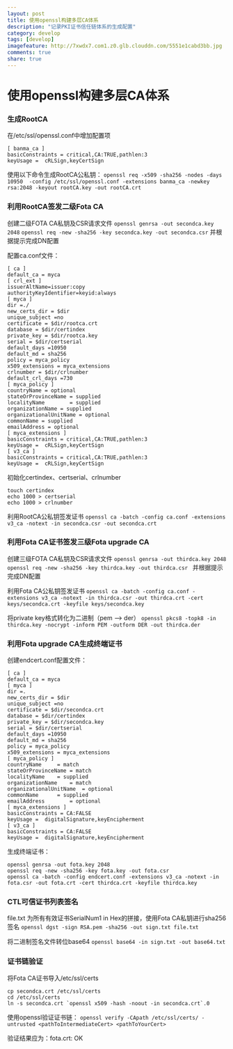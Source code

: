 ```yaml
---
layout: post
title: 使用openssl构建多层CA体系
description: "记录PKI证书信任链体系的生成配置"
category: develop
tags: [develop]
imagefeature: http://7xwdx7.com1.z0.glb.clouddn.com/5551e1cabd3bb.jpg
comments: true
share: true
---
```


# 使用openssl构建多层CA体系
### 生成RootCA
在/etc/ssl/openssl.conf中增加配置项
```
[ banma_ca ]
basicConstraints = critical,CA:TRUE,pathlen:3
keyUsage =  cRLSign,keyCertSign
```

使用以下命令生成RootCA公私钥：
`openssl req -x509 -sha256 -nodes -days 10950  -config /etc/ssl/openssl.conf -extensions banma_ca -newkey rsa:2048 -keyout rootCA.key -out rootCA.crt`

### 利用RootCA签发二级Fota CA

创建二级FOTA CA私钥及CSR请求文件
`openssl genrsa -out secondca.key 2048`
`openssl req -new -sha256 -key secondca.key -out secondca.csr`
并根据提示完成DN配置

配置ca.conf文件：
```
[ ca ]
default_ca = myca
[ crl_ext ]
issuerAltName=issuer:copy
authorityKeyIdentifier=keyid:always
[ myca ]
dir =./
new_certs_dir = $dir
unique_subject =no
certificate = $dir/rootca.crt
database = $dir/certindex
private_key = $dir/rootca.key
serial = $dir/certserial
default_days =10950
default_md = sha256
policy = myca_policy
x509_extensions = myca_extensions
crlnumber = $dir/crlnumber
default_crl_days =730
[ myca_policy ]
countryName = optional
stateOrProvinceName = supplied
localityName		= supplied
organizationName = supplied
organizationalUnitName = optional
commonName = supplied
emailAddress = optional
[ myca_extensions ]
basicConstraints = critical,CA:TRUE,pathlen:3
keyUsage =  cRLSign,keyCertSign
[ v3_ca ]
basicConstraints = critical,CA:TRUE,pathlen:3
keyUsage =  cRLSign,keyCertSign
```

初始化certindex、certserial、crlnumber
```
touch certindex
echo 1000 > certserial
echo 1000 > crlnumber
```

利用RootCA公私钥签发证书
`openssl ca -batch -config ca.conf -extensions v3_ca -notext -in secondca.csr -out secondca.crt`

### 利用Fota CA证书签发三级Fota upgrade CA

创建三级FOTA CA私钥及CSR请求文件
`openssl genrsa -out thirdca.key 2048`
`openssl req -new -sha256 -key thirdca.key -out thirdca.csr `
并根据提示完成DN配置

利用Fota CA公私钥签发证书
`openssl ca -batch -config ca.conf -extensions v3_ca -notext -in thirdca.csr -out thirdca.crt -cert keys/secondca.crt -keyfile keys/secondca.key`

将private key格式转化为二进制（pem —> der）
`openssl pkcs8 -topk8 -in thirdca.key -nocrypt -inform PEM -outform DER -out thirdca.der`

### 利用Fota upgrade CA生成终端证书

创建endcert.conf配置文件：
```
[ ca ]
default_ca = myca
[ myca ]
dir =.
new_certs_dir = $dir
unique_subject =no
certificate = $dir/secondca.crt
database = $dir/certindex
private_key = $dir/secondca.key
serial = $dir/certserial
default_days =10950
default_md = sha256
policy = myca_policy
x509_extensions = myca_extensions
[ myca_policy ]
countryName     = match
stateOrProvinceName = match
localityName    = supplied
organizationName    = match
organizationalUnitName  = optional
commonName      = supplied
emailAddress        = optional
[ myca_extensions ]
basicConstraints = CA:FALSE
keyUsage =  digitalSignature,keyEncipherment
[ v3_ca ]
basicConstraints = CA:FALSE
keyUsage =  digitalSignature,keyEncipherment
```

生成终端证书：
```
openssl genrsa -out fota.key 2048
openssl req -new -sha256 -key fota.key -out fota.csr
openssl ca -batch -config endcert.conf -extensions v3_ca -notext -in fota.csr -out fota.crt -cert thirdca.crt -keyfile thirdca.key
```

### CTL可信证书列表签名

file.txt 为所有有效证书SerialNum1 in Hex的拼接，使用Fota CA私钥进行sha256签名
`openssl dgst -sign RSA.pem -sha256 -out sign.txt file.txt`

将二进制签名文件转位base64
`openssl base64 -in sign.txt -out base64.txt`

### 证书链验证

将Fota CA证书导入/etc/ssl/certs
```
cp secondca.crt /etc/ssl/certs
cd /etc/ssl/certs
ln -s secondca.crt `openssl x509 -hash -noout -in secondca.crt`.0
```

使用openssl验证证书链：
`openssl verify -CApath /etc/ssl/certs/ -untrusted <pathToIntermediateCert> <pathToYourCert>`

验证结果应为：fota.crt: OK
